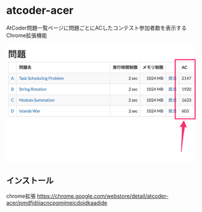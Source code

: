 # atcoder-acer
AtCoder問題一覧ページに問題ごとにACしたコンテスト参加者数を表示するChrome拡張機能

<img src="https://github.com/tatsumack/atcoder-acer/blob/master/img/thumbnail.png" width="640px">

## インストール
chrome拡張 https://chrome.google.com/webstore/detail/atcoder-acer/pmdfjdiiiacncpgmjmeicdoidkaadjde
